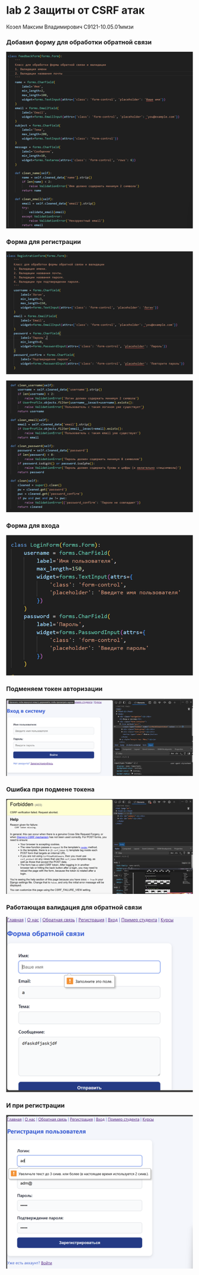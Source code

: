 # lab 2 Защиты от CSRF атак

Козел Максим Владимирович
С9121-10.05.01ммзи

### Добавил форму для обработки обратной связи
![alt text](lab_images/image1.png)


### Форма для регистрации
![alt text](lab_images/image2.png)

![alt text](lab_images/image3.png)

### Форма для входа
![alt text](lab_images/image4.png)


### Подменяем токен авторизации
![alt text](lab_images/image6.png)


### Ошибка при подмене токена
![alt text](lab_images/image7.png)


### Работающая валидация для обратной связи
![alt text](lab_images/image5.png)


### И при регистрации
![alt text](lab_images/image8.png)


 
